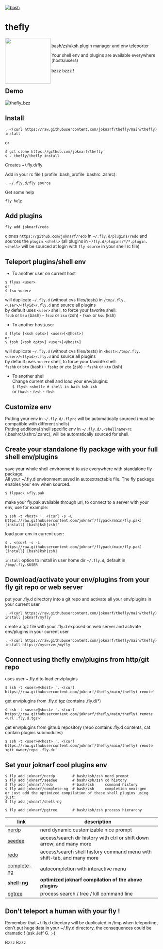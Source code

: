 [![bash](https://img.shields.io/badge/shell-bash%20|%20zsh%20|%20ksh-blue.svg)]()

# thefly

<img align=left width="150px" src="https://github.com/user-attachments/assets/a537f833-a64f-40b0-99a3-fff9cca08ce8">

<br/>
bash/zsh/ksh plugin manager and env teleporter  

Your shell env and plugins are available everywhere (hosts/users)  
&nbsp;  
bzzz bzzz !  
<br/>  

## Demo
![thefly_bzz](https://github.com/user-attachments/assets/1617632b-db08-40d4-a845-841e8ee5c7c6)


## Install
```
. <(curl https://raw.githubusercontent.com/joknarf/thefly/main/thefly) install
```
or
```
$ git clone https://github.com/joknarf/thefly
$ . thefly/thefly install
```
Creates ~/.fly.d/fly

Add in your rc file (.profile .bash_profile .bashrc .zshrc):
```
. ~/.fly.d/fly source
```
Get some help
```
fly help
```
## Add plugins

```
fly add joknarf/redo
```
clones `https://github.com/joknarf/redo` in `~/.fly.d/plugins/redo` and sources the `plugin.<shell>`
(all plugins in `~/fly.d/plugins/*/*.plugin.<shell>` will be sourced at login with `fly source` in your shell rc file)

## Teleport plugins/shell env

* To another user on current host
```
$ flyas <user>
or
$ fsu <user>
```
will duplicate `~/.fly.d` (without cvs files/tests) in `/tmp/.fly.<user>/<flyid>/.fly.d` and source all plugins  
by default uses `<user>` shell, to force your favorite shell:  
`fsub` or `bsu` (bash) - `fsuz` or `zsu` (zsh) - `fsuk` or `ksu` (ksh)

* To another host/user
```
$ flyto [<ssh opts>] <user>[<@host>]
or
$ fssh [<ssh opts>] <user>[<@host>]
```
will duplicate `~/.fly.d` (without cvs files/tests) in `<host>:/tmp/.fly.<user>/<flyid>/.fly.d` and source all plugins  
by default uses `<user>` shell, to force your favorite shell:  
`fsshb` or `bto` (bash) - `fsshz` or `zto` (zsh) - `fsshk` or `kto` (ksh)  
 
* To another shell  
Change current shell and load your env/plugins:  
`$ flysh <shell> # shell in bash ksh zsh`  
or `fbash` - `fzsh` - `fksh`  

 
## Customize env

Putting your env in `~/.fly.d/.flyrc` will be automatically sourced (must be compatible with different shells)  
Putting additional shell specific env in `~/.fly.d/.<shellname>rc` (.bashrc/.kshrc/.zshrc), will be automatically sourced for shell.


## Create your standalone fly package with your full shell env/plugins

save your whole shell environment to use everywhere with standalone fly package.  
All your ~/.fly.d environment saved in autoextractable file. The fly package enables your env when sourced.
```
$ flypack >fly.pak
```
make your fly.pak available through url, to connect to a server with your env, use for example:
```
$ ssh -t <host> '. <(curl -s -L https://raw.githubusercontent.com/joknarf/flypack/main/fly.pak) [install] [bash|ksh|zsh]'
```
load your env in current user:
```
$ . <(curl -s -L https://raw.githubusercontent.com/joknarf/flypack/main/fly.pak) [install] [bash|ksh|zsh]
```

`install` option to install in user home dir `~/.fly.d`, default in `/tmp/.fly.$USER`


## Download/activate your env/plugins from your fly git repo or web server

put your .fly.d directory into a git repo and activate all your env/plugins in your current user
```
. <(curl https://raw.githubusercontent.com/joknarf/thefly/main/thefly) install joknarf/myfly
```

create a tgz file with your .fly.d exposed on web server and activate env/plugins in your current user
```
. <(curl https://raw.githubusercontent.com/joknarf/thefly/main/thefly) install https://myserver/myfly
```

## Connect using thefly env/plugins from http/git repo

uses user ~.fly.d to load env/plugins
```
$ ssh -t <user>@<host> '. <(curl https://raw.githubusercontent.com/joknarf/thefly/main/thefly) remote'  
```

get env/plugins from .fly.d tgz (contains .fly.d/*)
```
$ ssh -t <user>@<host> '. <(curl https://raw.githubusercontent.com/joknarf/thefly/main/thefly) remote <url .fly.d.tgz>'  
```

get env/plugins from github repository (repo contains .fly.d contents, cat contain plugins submodules)
```
$ ssh -t <user>@<host> '. <(curl https://raw.githubusercontent.com/joknarf/thefly/main/thefly) remote <git owner/repo .fly.d>'  
```



## Set your joknarf cool plugins env

```
$ fly add joknarf/nerdp        # bash/ksh/zsh nerd prompt
$ fly add joknarf/seedee       # bash/ksh/zsh cd history
$ fly add joknarf/redo         # bash/zsh     command history
$ fly add joknarf/complete-ng  # bash/zsh     completion next-gen
or just add the optimized compilation of these shell plugins using just:
$ fly add joknarf/shell-ng

$ fly add joknarf/pgtree       # bash/ksh/zsh process hierarchy
```
|link                                                 |description                                                             |
|-----------------------------------------------------|------------------------------------------------------------------------|
|[nerdp](https://github.com/joknarf/nerdp)            |nerd dynamic customizable nice prompt                                   |
|[seedee](https://github.com/joknarf/seedee)          |access/search dir history with ctrl or shift down arrow, and many more  |
|[redo](https://github.com/joknarf/redo)              |access/search shell history command menu with shift-tab, and many more  |
|[complete-ng](https://github.com/joknarf/complete-ng)|autocompletion with interactive menu                                    |
|__[shell-ng](https://github.com/joknarf/shell-ng)__  |__optimized joknarf compilation of the above plugins__                  |
|[pgtree](https://github.com/joknarf/pgtree)          |process search / tree / kill command line                               | 

## Don't teleport a human with your fly !

Remember that ~/.fly.d directory will be duplicated in /tmp when teleporting, don't put huge data in your ~/.fly.d directory, the consequences could be dramatic ! (ask Jeff G. ;-)

Bzzz Bzzz
